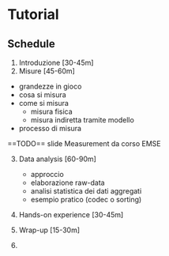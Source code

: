 Tutorial 
========


Schedule
--------

1. Introduzione [30-45m]
2. Misure [45-60m]
  - grandezze in gioco
  - cosa si misura
  - come si misura
    - misura fisica
    - misura indiretta tramite modello
  - processo di misura
    
  ==TODO== slide Measurement da corso EMSE
  
3. Data analysis [60-90m]
   -  approccio
   -  elaborazione raw-data
   -  analisi statistica dei dati aggregati
   -  esempio pratico (codec o sorting)

4. Hands-on experience [30-45m]

5. Wrap-up [15-30m]
6. 

